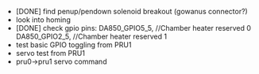 
* [DONE] find penup/pendown solenoid breakout (gowanus connector?)
* look into homing
* [DONE] check gpio pins:
	DA850_GPIO5_5,	//Chamber heater reserved 0
	DA850_GPIO2_5,	//Chamber heater reserved 1
* test basic GPIO toggling from PRU1
* servo test from PRU1
* pru0->pru1 servo command


